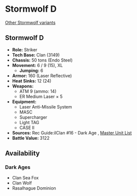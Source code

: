 # Stormwolf D 

[Other Stormwolf variants](../stormwolf.md) 

## Stormwolf D 

- **Role:** Striker 
- **Tech Base:** Clan (3149) 
- **Chassis:** 50 tons (Endo Steel) 
- **Movement:** 6 / 9 (15), XL 
  - **Jumping:** 6 
- **Armor:** 160 (Laser Reflective) 
- **Heat Sinks:** 12 (24) 
- **Weapons:** 
  - ATM 9 (ammo: 14) 
  - ER Medium Laser × 5 
- **Equipment:** 
  - Laser Anti-Missile System 
  - MASC 
  - Supercharger 
  - Light TAG 
  - CASE II 
- **Sources:** Rec Guide:ilClan #16 - Dark Age , [Master Unit List](http://masterunitlist.info/Unit/Details/8208/stormwolf-d) 
- **Battle Value:** 3122 

## Availability 

### Dark Ages 

- Clan Sea Fox 
- Clan Wolf 
- Rasalhague Dominion 

